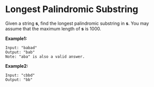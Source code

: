 # Longest Palindromic Substring

Given a string __s__, find the longest palindromic substring in __s__. You may assume that the maximum length of __s__ is 1000.

__Example1:__

```
Input: "babad"
Output: "bab"
Note: "aba" is also a valid answer.
```

__Example2:__

```
Input: "cbbd"
Output: "bb"
```